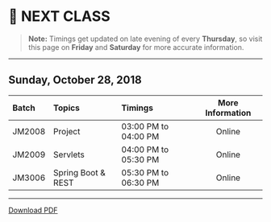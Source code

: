 # :date: NEXT CLASS
> **Note:** Timings get updated on late evening of every **Thursday**, so visit this page on **Friday** and **Saturday** for more accurate information.
---
## Sunday, October 28, 2018
| Batch     | Topics            | Timings                 | More Information|
|:----------|:------------------|:------------------------|:---------------:|
| JM2008    | Project   | 03:00 PM to 04:00 PM    | Online              |
| JM2009    | Servlets        | 04:00 PM to 05:30 PM    | Online              |
| JM3006    | Spring Boot & REST         | 05:30 PM to 06:30 PM    | Online          |

---
[Download PDF](https://gitprint.com/WellnWill/quicklinks/blob/master/announcements/next-class.md)

